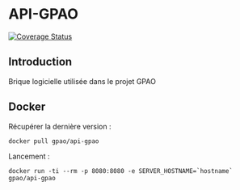# API-GPAO

[![Coverage Status](https://coveralls.io/repos/github/ign-gpao/api/badge.svg)](https://coveralls.io/github/ign-gpao/api)

## Introduction

Brique logicielle utilisée dans le projet GPAO

## Docker

Récupérer la dernière version :

``` shell
docker pull gpao/api-gpao
```

Lancement :

``` shell
docker run -ti --rm -p 8080:8080 -e SERVER_HOSTNAME=`hostname` gpao/api-gpao
```
